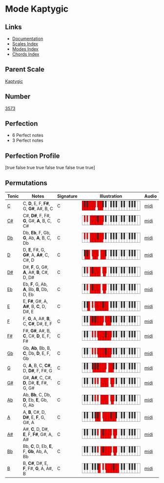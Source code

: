 # Mode Kaptygic

## Links

- [Documentation](index.md)
- [Scales Index](Scales.md)
- [Modes Index](Modes.md)
- [Chords Index](Chords.md)

## Parent Scale

[Kaptygic](ScaleKaptygic.md)

## Number

[3573](https://ianring.com/musictheory/scales/3573)

## Perfection

- 6 Perfect notes
- 3 Perfect notes

## Perfection Profile

[true false true true false true false true true]

## Permutations

| Tonic | Notes | Signature | Illustration | Audio |
|-------|-------|-----------|--------------|-------|
| [C](ModeCNaturalKaptygic.md) | C, **D**, E, F, **F#**, G, **G#**, A#, B, C | C | ![CNaturalKaptygic](ModeCNaturalKaptygic.png) | [midi](https://github.com/edipermadi/music/blob/main/docs/ModeCNaturalKaptygic.mid?raw=true) |
| [C#](ModeCSharpKaptygic.md) | C#, **D#**, F, F#, **G**, G#, **A**, B, C, C# | C | ![CSharpKaptygic](ModeCSharpKaptygic.png) | [midi](https://github.com/edipermadi/music/blob/main/docs/ModeCSharpKaptygic.mid?raw=true) |
| [Db](ModeDFlatKaptygic.md) | Db, **Eb**, F, Gb, **G**, Ab, **A**, B, C, Db | C | ![DFlatKaptygic](ModeDFlatKaptygic.png) | [midi](https://github.com/edipermadi/music/blob/main/docs/ModeDFlatKaptygic.mid?raw=true) |
| [D](ModeDNaturalKaptygic.md) | D, **E**, F#, G, **G#**, A, **A#**, C, C#, D | C | ![DNaturalKaptygic](ModeDNaturalKaptygic.png) | [midi](https://github.com/edipermadi/music/blob/main/docs/ModeDNaturalKaptygic.mid?raw=true) |
| [D#](ModeDSharpKaptygic.md) | D#, **F**, G, G#, **A**, A#, **B**, C#, D, D# | C | ![DSharpKaptygic](ModeDSharpKaptygic.png) | [midi](https://github.com/edipermadi/music/blob/main/docs/ModeDSharpKaptygic.mid?raw=true) |
| [Eb](ModeEFlatKaptygic.md) | Eb, **F**, G, Ab, **A**, Bb, **B**, Db, D, Eb | C | ![EFlatKaptygic](ModeEFlatKaptygic.png) | [midi](https://github.com/edipermadi/music/blob/main/docs/ModeEFlatKaptygic.mid?raw=true) |
| [E](ModeENaturalKaptygic.md) | E, **F#**, G#, A, **A#**, B, **C**, D, D#, E | C | ![ENaturalKaptygic](ModeENaturalKaptygic.png) | [midi](https://github.com/edipermadi/music/blob/main/docs/ModeENaturalKaptygic.mid?raw=true) |
| [F](ModeFNaturalKaptygic.md) | F, **G**, A, A#, **B**, C, **C#**, D#, E, F | C | ![FNaturalKaptygic](ModeFNaturalKaptygic.png) | [midi](https://github.com/edipermadi/music/blob/main/docs/ModeFNaturalKaptygic.mid?raw=true) |
| [F#](ModeFSharpKaptygic.md) | F#, **G#**, A#, B, **C**, C#, **D**, E, F, F# | C | ![FSharpKaptygic](ModeFSharpKaptygic.png) | [midi](https://github.com/edipermadi/music/blob/main/docs/ModeFSharpKaptygic.mid?raw=true) |
| [Gb](ModeGFlatKaptygic.md) | Gb, **Ab**, Bb, B, **C**, Db, **D**, E, F, Gb | C | ![GFlatKaptygic](ModeGFlatKaptygic.png) | [midi](https://github.com/edipermadi/music/blob/main/docs/ModeGFlatKaptygic.mid?raw=true) |
| [G](ModeGNaturalKaptygic.md) | G, **A**, B, C, **C#**, D, **D#**, F, F#, G | C | ![GNaturalKaptygic](ModeGNaturalKaptygic.png) | [midi](https://github.com/edipermadi/music/blob/main/docs/ModeGNaturalKaptygic.mid?raw=true) |
| [G#](ModeGSharpKaptygic.md) | G#, **A#**, C, C#, **D**, D#, **E**, F#, G, G# | C | ![GSharpKaptygic](ModeGSharpKaptygic.png) | [midi](https://github.com/edipermadi/music/blob/main/docs/ModeGSharpKaptygic.mid?raw=true) |
| [Ab](ModeAFlatKaptygic.md) | Ab, **Bb**, C, Db, **D**, Eb, **E**, Gb, G, Ab | C | ![AFlatKaptygic](ModeAFlatKaptygic.png) | [midi](https://github.com/edipermadi/music/blob/main/docs/ModeAFlatKaptygic.mid?raw=true) |
| [A](ModeANaturalKaptygic.md) | A, **B**, C#, D, **D#**, E, **F**, G, G#, A | C | ![ANaturalKaptygic](ModeANaturalKaptygic.png) | [midi](https://github.com/edipermadi/music/blob/main/docs/ModeANaturalKaptygic.mid?raw=true) |
| [A#](ModeASharpKaptygic.md) | A#, **C**, D, D#, **E**, F, **F#**, G#, A, A# | C | ![ASharpKaptygic](ModeASharpKaptygic.png) | [midi](https://github.com/edipermadi/music/blob/main/docs/ModeASharpKaptygic.mid?raw=true) |
| [Bb](ModeBFlatKaptygic.md) | Bb, **C**, D, Eb, **E**, F, **Gb**, Ab, A, Bb | C | ![BFlatKaptygic](ModeBFlatKaptygic.png) | [midi](https://github.com/edipermadi/music/blob/main/docs/ModeBFlatKaptygic.mid?raw=true) |
| [B](ModeBNaturalKaptygic.md) | B, **C#**, D#, E, **F**, F#, **G**, A, A#, B | C | ![BNaturalKaptygic](ModeBNaturalKaptygic.png) | [midi](https://github.com/edipermadi/music/blob/main/docs/ModeBNaturalKaptygic.mid?raw=true) |
